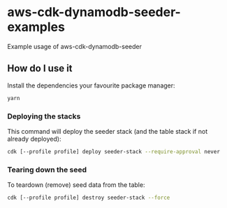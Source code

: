 # aws-cdk-dynamodb-seeder-examples

Example usage of aws-cdk-dynamodb-seeder

## How do I use it

Install the dependencies your favourite package manager:

```sh
yarn
```

### Deploying the stacks

This command will deploy the seeder stack (and the table stack if not already deployed):

```sh
cdk [--profile profile] deploy seeder-stack --require-approval never
```

### Tearing down the seed

To teardown (remove) seed data from the table:

```sh
cdk [--profile profile] destroy seeder-stack --force
```
